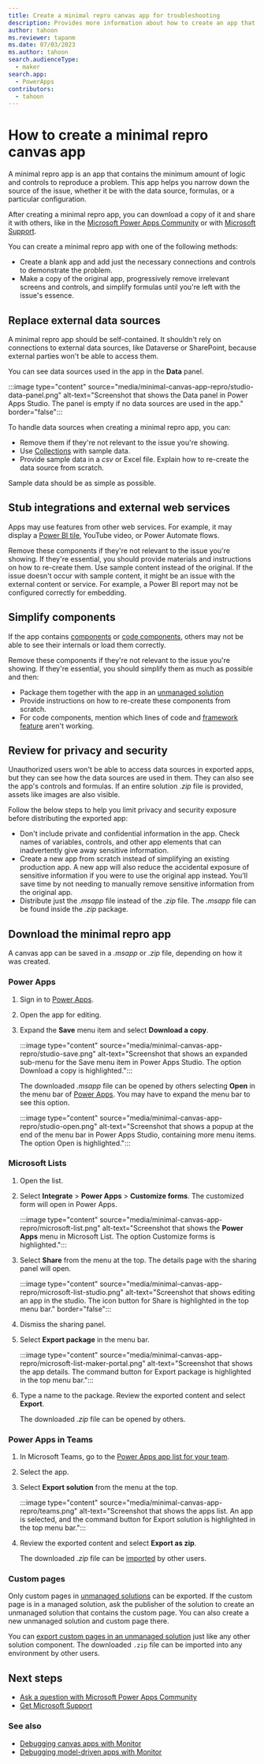 ```yaml
---
title: Create a minimal repro canvas app for troubleshooting
description: Provides more information about how to create an app that showcases a problem clearly.
author: tahoon
ms.reviewer: tapanm
ms.date: 07/03/2023
ms.author: tahoon
search.audienceType: 
  - maker
search.app: 
  - PowerApps
contributors:
  - tahoon
---
```

# How to create a minimal repro canvas app

A minimal repro app is an app that contains the minimum amount of logic and controls to reproduce a problem. This app helps you narrow down the source of the issue, whether it be with the data source, formulas, or a particular configuration.

After creating a minimal repro app, you can download a copy of it and share it with others, like in the [Microsoft Power Apps Community](https://powerusers.microsoft.com/t5/Power-Apps-Community/ct-p/PowerApps1) or with [Microsoft Support](https://powerapps.microsoft.com/support/).

You can create a minimal repro app with one of the following methods:

- Create a blank app and add just the necessary connections and controls to demonstrate the problem.
- Make a copy of the original app, progressively remove irrelevant screens and controls, and simplify formulas until you're left with the issue's essence.

## Replace external data sources

A minimal repro app should be self-contained. It shouldn't rely on connections to external data sources, like Dataverse or SharePoint, because external parties won't be able to access them.

You can see data sources used in the app in the **Data** panel.

:::image type="content" source="media/minimal-canvas-app-repro/studio-data-panel.png" alt-text="Screenshot that shows the Data panel in Power Apps Studio. The panel is empty if no data sources are used in the app." border="false":::

To handle data sources when creating a minimal repro app, you can:

- Remove them if they're not relevant to the issue you're showing.
- Use [Collections](/power-apps/maker/canvas-apps/create-update-collection) with sample data.
- Provide sample data in a *csv* or Excel file. Explain how to re-create the data source from scratch.

Sample data should be as simple as possible.

## Stub integrations and external web services

Apps may use features from other web services. For example, it may display a [Power BI tile](/power-apps/maker/canvas-apps/controls/control-power-bi-tile), YouTube video, or Power Automate flows.

Remove these components if they're not relevant to the issue you're showing. If they're essential, you should provide materials and instructions on how to re-create them. Use sample content instead of the original. If the issue doesn't occur with sample content, it might be an issue with the external content or service. For example, a Power BI report may not be configured correctly for embedding.

## Simplify components

If the app contains [components](/power-apps/maker/canvas-apps/create-component) or [code components](power-apps/developer/component-framework/component-framework-for-canvas-apps), others may not be able to see their internals or load them correctly.

Remove these components if they're not relevant to the issue you're showing. If they're essential, you should simplify them as much as possible and then:

- Package them together with the app in an [unmanaged solution](/power-apps/maker/data-platform/export-solutions)
- Provide instructions on how to re-create these components from scratch.
- For code components, mention which lines of code and [framework feature](/power-apps/developer/component-framework/reference) aren't working.

## Review for privacy and security

Unauthorized users won't be able to access data sources in exported apps, but they can see how the data sources are used in them. They can also see the app's controls and formulas. If an entire solution *.zip* file is provided, assets like images are also visible.

Follow the below steps to help you limit privacy and security exposure before distributing the exported app:

- Don't include private and confidential information in the app. Check names of variables, controls, and other app elements that can inadvertently give away sensitive information.
- Create a new app from scratch instead of simplifying an existing production app. A new app will also reduce the accidental exposure of sensitive information if you were to use the original app instead. You'll save time by not needing to manually remove sensitive information from the original app.
- Distribute just the *.msapp* file instead of the *.zip* file. The *.msapp* file can be found inside the *.zip* package.

## Download the minimal repro app

A canvas app can be saved in a *.msapp* or *.zip* file, depending on how it was created.

### Power Apps

1. Sign in to [Power Apps](https://make.powerapps.com/).

1. Open the app for editing.

2. Expand the **Save** menu item and select **Download a copy**.

   :::image type="content" source="media/minimal-canvas-app-repro/studio-save.png" alt-text="Screenshot that shows an expanded sub-menu for the Save menu item in Power Apps Studio. The option Download a copy is highlighted.":::

   The downloaded *.msapp* file can be opened by others selecting **Open** in the menu bar of [Power Apps](https://make.powerapps.com/). You may have to expand the menu bar to see this option.

   :::image type="content" source="media/minimal-canvas-app-repro/studio-open.png" alt-text="Screenshot that shows a popup at the end of the menu bar in Power Apps Studio, containing more menu items. The option Open is highlighted.":::

### Microsoft Lists

1. Open the list.

1. Select **Integrate** > **Power Apps** > **Customize forms**. The customized form will open in Power Apps.

   :::image type="content" source="media/minimal-canvas-app-repro/microsoft-list.png" alt-text="Screenshot that shows the **Power Apps** menu in Microsoft List. The option Customize forms is highlighted.":::

1. Select **Share** from the menu at the top. The details page with the sharing panel will open.

   :::image type="content" source="media/minimal-canvas-app-repro/microsoft-list-studio.png" alt-text="Screenshot that shows editing an app in the studio. The icon button for Share is highlighted in the top menu bar." border="false":::

1. Dismiss the sharing panel.

1. Select **Export package** in the menu bar.

   :::image type="content" source="media/minimal-canvas-app-repro/microsoft-list-maker-portal.png" alt-text="Screenshot that shows the app details. The command button for Export package is highlighted in the top menu bar.":::

1. Type a name to the package. Review the exported content and select **Export**.

    The downloaded *.zip* file can be opened by others.

### Power Apps in Teams

1. In Microsoft Teams, go to the [Power Apps app list for your team](/power-apps/teams/manage-your-apps).

1. Select the app.

1. Select **Export solution** from the menu at the top.

   :::image type="content" source="media/minimal-canvas-app-repro/teams.png" alt-text="Screenshot that shows the apps list. An app is selected, and the command button for Export solution is highlighted in the top menu bar.":::

1. Review the exported content and select **Export as zip**.

    The downloaded *.zip* file can be [imported](/power-apps/maker/canvas-apps/export-import-app#importing-a-canvas-app-package) by other users.

### Custom pages

Only custom pages in [unmanaged solutions](/power-platform/alm/solution-concepts-alm#managed-and-unmanaged-solutions) can be exported. If the custom page is in a managed solution, ask the publisher of the solution to create an unmanaged solution that contains the custom page. You can also create a new unmanaged solution and custom page there.

You can [export custom pages in an unmanaged solution](/power-apps/maker/data-platform/export-solutions) just like any other solution component. The downloaded `.zip` file can be imported into any environment by other users.

## Next steps

- [Ask a question with Microsoft Power Apps Community](https://powerusers.microsoft.com/t5/Power-Apps-Community/ct-p/PowerApps1)
- [Get Microsoft Support](https://powerapps.microsoft.com/support/)

### See also

- [Debugging canvas apps with Monitor](/power-apps/maker/monitor-canvasapps)
- [Debugging model-driven apps with Monitor](/power-apps/maker/monitor-modelapps)
